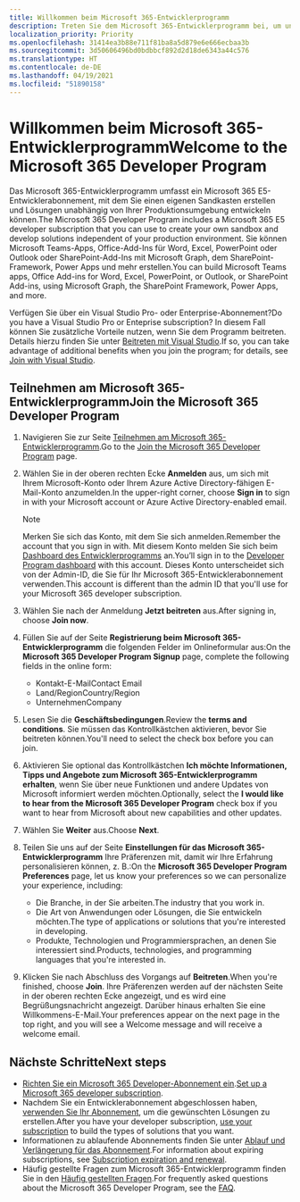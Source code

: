 ```yaml
---
title: Willkommen beim Microsoft 365-Entwicklerprogramm
description: Treten Sie dem Microsoft 365-Entwicklerprogramm bei, um unabhängig von Ihrer Produktionsumgebung Microsoft 365-Lösungen zu entwickeln.
localization_priority: Priority
ms.openlocfilehash: 31414ea3b88e711f81ba8a5d879e6e666ecbaa3b
ms.sourcegitcommit: 3d50606496bd0bdbbcf892d2d18de6343a44c576
ms.translationtype: HT
ms.contentlocale: de-DE
ms.lasthandoff: 04/19/2021
ms.locfileid: "51890158"
---
```

# <a name="welcome-to-the-microsoft-365-developer-program"></a><span data-ttu-id="b402d-103">Willkommen beim Microsoft 365-Entwicklerprogramm</span><span class="sxs-lookup"><span data-stu-id="b402d-103">Welcome to the Microsoft 365 Developer Program</span></span>

<span data-ttu-id="b402d-104">Das Microsoft 365-Entwicklerprogramm umfasst ein Microsoft 365 E5-Entwicklerabonnement, mit dem Sie einen eigenen Sandkasten erstellen und Lösungen unabhängig von Ihrer Produktionsumgebung entwickeln können.</span><span class="sxs-lookup"><span data-stu-id="b402d-104">The Microsoft 365 Developer Program includes a Microsoft 365 E5 developer subscription that you can use to create your own sandbox and develop solutions independent of your production environment.</span></span> <span data-ttu-id="b402d-105">Sie können Microsoft Teams-Apps, Office-Add-Ins für Word, Excel, PowerPoint oder Outlook oder SharePoint-Add-Ins mit Microsoft Graph, dem SharePoint-Framework, Power Apps und mehr erstellen.</span><span class="sxs-lookup"><span data-stu-id="b402d-105">You can build Microsoft Teams apps, Office Add-ins for Word, Excel, PowerPoint, or Outlook, or SharePoint Add-ins, using Microsoft Graph, the SharePoint Framework, Power Apps, and more.</span></span>

<span data-ttu-id="b402d-106">Verfügen Sie über ein Visual Studio Pro- oder Enterprise-Abonnement?</span><span class="sxs-lookup"><span data-stu-id="b402d-106">Do you have a Visual Studio Pro or Enteprise subscription?</span></span> <span data-ttu-id="b402d-107">In diesem Fall können Sie zusätzliche Vorteile nutzen, wenn Sie dem Programm beitreten. Details hierzu finden Sie unter [Beitreten mit Visual Studio](join-with-visual-studio.md).</span><span class="sxs-lookup"><span data-stu-id="b402d-107">If so, you can take advantage of additional benefits when you join the program; for details, see [Join with Visual Studio](join-with-visual-studio.md).</span></span>

## <a name="join-the-microsoft-365-developer-program"></a><span data-ttu-id="b402d-108">Teilnehmen am Microsoft 365-Entwicklerprogramm</span><span class="sxs-lookup"><span data-stu-id="b402d-108">Join the Microsoft 365 Developer Program</span></span>

1. <span data-ttu-id="b402d-109">Navigieren Sie zur Seite [Teilnehmen am Microsoft 365-Entwicklerprogramm](https://developer.microsoft.com/de-DE/microsoft-365/dev-program).</span><span class="sxs-lookup"><span data-stu-id="b402d-109">Go to the [Join the Microsoft 365 Developer Program](https://developer.microsoft.com/de-DE/microsoft-365/dev-program) page.</span></span> 

2. <span data-ttu-id="b402d-110">Wählen Sie in der oberen rechten Ecke **Anmelden** aus, um sich mit Ihrem Microsoft-Konto oder Ihrem Azure Active Directory-fähigen E-Mail-Konto anzumelden.</span><span class="sxs-lookup"><span data-stu-id="b402d-110">In the upper-right corner, choose **Sign in** to sign in with your Microsoft account or Azure Active Directory-enabled email.</span></span>

    > [!NOTE]
    > <span data-ttu-id="b402d-111">Merken Sie sich das Konto, mit dem Sie sich anmelden.</span><span class="sxs-lookup"><span data-stu-id="b402d-111">Remember the account that you sign in with.</span></span> <span data-ttu-id="b402d-112">Mit diesem Konto melden Sie sich beim [Dashboard des Entwicklerprogramms](https://developer.microsoft.com/office/profile) an.</span><span class="sxs-lookup"><span data-stu-id="b402d-112">You’ll sign in to the [Developer Program dashboard](https://developer.microsoft.com/office/profile) with this account.</span></span> <span data-ttu-id="b402d-113">Dieses Konto unterscheidet sich von der Admin-ID, die Sie für Ihr Microsoft 365-Entwicklerabonnement verwenden.</span><span class="sxs-lookup"><span data-stu-id="b402d-113">This account is different than the admin ID that you'll use for your Microsoft 365 developer subscription.</span></span>

3. <span data-ttu-id="b402d-114">Wählen Sie nach der Anmeldung **Jetzt beitreten** aus.</span><span class="sxs-lookup"><span data-stu-id="b402d-114">After signing in, choose **Join now**.</span></span>

4. <span data-ttu-id="b402d-115">Füllen Sie auf der Seite **Registrierung beim Microsoft 365-Entwicklerprogramm** die folgenden Felder im Onlineformular aus:</span><span class="sxs-lookup"><span data-stu-id="b402d-115">On the **Microsoft 365 Developer Program Signup** page, complete the following fields in the online form:</span></span>

    - <span data-ttu-id="b402d-116">Kontakt-E-Mail</span><span class="sxs-lookup"><span data-stu-id="b402d-116">Contact Email</span></span>
    - <span data-ttu-id="b402d-117">Land/Region</span><span class="sxs-lookup"><span data-stu-id="b402d-117">Country/Region</span></span>
    - <span data-ttu-id="b402d-118">Unternehmen</span><span class="sxs-lookup"><span data-stu-id="b402d-118">Company</span></span>

5. <span data-ttu-id="b402d-119">Lesen Sie die **Geschäftsbedingungen**.</span><span class="sxs-lookup"><span data-stu-id="b402d-119">Review the **terms and conditions**.</span></span> <span data-ttu-id="b402d-120">Sie müssen das Kontrollkästchen aktivieren, bevor Sie beitreten können.</span><span class="sxs-lookup"><span data-stu-id="b402d-120">You'll need to select the check box before you can join.</span></span>

6. <span data-ttu-id="b402d-121">Aktivieren Sie optional das Kontrollkästchen **Ich möchte Informationen, Tipps und Angebote zum Microsoft 365-Entwicklerprogramm erhalten**, wenn Sie über neue Funktionen und andere Updates von Microsoft informiert werden möchten.</span><span class="sxs-lookup"><span data-stu-id="b402d-121">Optionally, select the **I would like to hear from the Microsoft 365 Developer Program** check box if you want to hear from Microsoft about new capabilities and other updates.</span></span> 

7. <span data-ttu-id="b402d-122">Wählen Sie **Weiter** aus.</span><span class="sxs-lookup"><span data-stu-id="b402d-122">Choose **Next**.</span></span>

8. <span data-ttu-id="b402d-123">Teilen Sie uns auf der Seite **Einstellungen für das Microsoft 365-Entwicklerprogramm** Ihre Präferenzen mit, damit wir Ihre Erfahrung personalisieren können, z. B.:</span><span class="sxs-lookup"><span data-stu-id="b402d-123">On the **Microsoft 365 Developer Program Preferences** page, let us know your preferences so we can personalize your experience, including:</span></span>

    - <span data-ttu-id="b402d-124">Die Branche, in der Sie arbeiten.</span><span class="sxs-lookup"><span data-stu-id="b402d-124">The industry that you work in.</span></span>
    - <span data-ttu-id="b402d-125">Die Art von Anwendungen oder Lösungen, die Sie entwickeln möchten.</span><span class="sxs-lookup"><span data-stu-id="b402d-125">The type of applications or solutions that you're interested in developing.</span></span>
    - <span data-ttu-id="b402d-126">Produkte, Technologien und Programmiersprachen, an denen Sie interessiert sind.</span><span class="sxs-lookup"><span data-stu-id="b402d-126">Products, technologies, and programming languages that you're interested in.</span></span>

9. <span data-ttu-id="b402d-127">Klicken Sie nach Abschluss des Vorgangs auf **Beitreten**.</span><span class="sxs-lookup"><span data-stu-id="b402d-127">When you're finished, choose **Join**.</span></span> <span data-ttu-id="b402d-128">Ihre Präferenzen werden auf der nächsten Seite in der oberen rechten Ecke angezeigt, und es wird eine Begrüßungsnachricht angezeigt. Darüber hinaus erhalten Sie eine Willkommens-E-Mail.</span><span class="sxs-lookup"><span data-stu-id="b402d-128">Your preferences appear on the next page in the top right, and you will see a Welcome message and will receive a welcome email.</span></span>



## <a name="next-steps"></a><span data-ttu-id="b402d-129">Nächste Schritte</span><span class="sxs-lookup"><span data-stu-id="b402d-129">Next steps</span></span>

- <span data-ttu-id="b402d-130">[Richten Sie ein Microsoft 365 Developer-Abonnement ein](microsoft-365-developer-program-get-started.md).</span><span class="sxs-lookup"><span data-stu-id="b402d-130">[Set up a Microsoft 365 developer subscription](microsoft-365-developer-program-get-started.md).</span></span> 
- <span data-ttu-id="b402d-131">Nachdem Sie ein Entwicklerabonnement abgeschlossen haben, [verwenden Sie Ihr Abonnement](build-microsoft-365-solutions.md), um die gewünschten Lösungen zu erstellen.</span><span class="sxs-lookup"><span data-stu-id="b402d-131">After you have your developer subscription, [use your subscription](build-microsoft-365-solutions.md) to build the types of solutions that you want.</span></span>
- <span data-ttu-id="b402d-132">Informationen zu ablaufende Abonnements finden Sie unter [Ablauf und Verlängerung für das Abonnement](subscription-expiration-and-renewal.md).</span><span class="sxs-lookup"><span data-stu-id="b402d-132">For information about expiring subscriptions, see [Subscription expiration and renewal](subscription-expiration-and-renewal.md).</span></span>
- <span data-ttu-id="b402d-133">Häufig gestellte Fragen zum Microsoft 365-Entwicklerprogramm finden Sie in den [Häufig gestellten Fragen](microsoft-365-developer-program-faq.md).</span><span class="sxs-lookup"><span data-stu-id="b402d-133">For frequently asked questions about the Microsoft 365 Developer Program, see the [FAQ](microsoft-365-developer-program-faq.md).</span></span>


